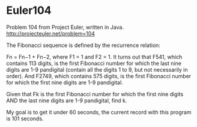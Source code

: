 Euler104
========

Problem 104 from Project Euler, written in Java. 
http://projecteuler.net/problem=104

The Fibonacci sequence is defined by the recurrence relation:

Fn = Fn−1 + Fn−2, where F1 = 1 and F2 = 1.
It turns out that F541, which contains 113 digits, is the first Fibonacci number for which the last nine digits are 1-9 pandigital (contain all the digits 1 to 9, but not necessarily in order). And F2749, which contains 575 digits, is the first Fibonacci number for which the first nine digits are 1-9 pandigital.

Given that Fk is the first Fibonacci number for which the first nine digits AND the last nine digits are 1-9 pandigital, find k.

My goal is to get it under 60 seconds, the current record with this program is 101 seconds.

